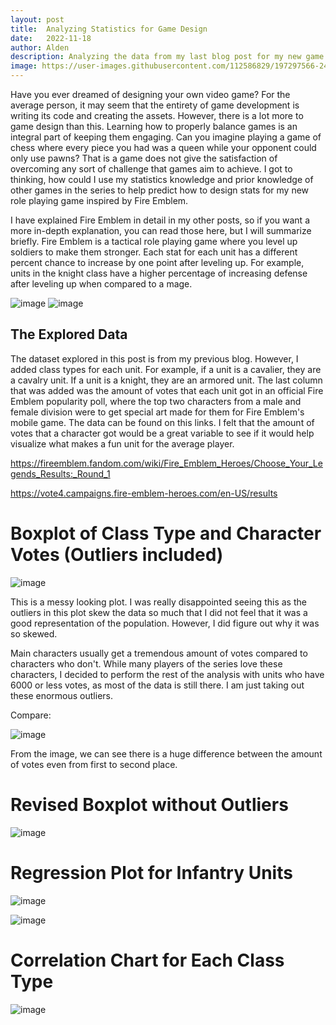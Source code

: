 ```yaml
---
layout: post
title:  Analyzing Statistics for Game Design
date:   2022-11-18
author: Alden
description: Analyzing the data from my last blog post for my new game project
image: https://user-images.githubusercontent.com/112586829/197297566-24c3e4f4-a966-43b8-8207-bd3b93b6736a.png
---
```


Have you ever dreamed of designing your own video game?  For the average person, it may seem that the entirety of game development is writing its code and creating the assets.
However, there is a lot more to game design than this.  Learning how to properly balance games is an integral part of keeping them engaging.  Can you imagine playing a 
game of chess where every piece you had was a queen while your opponent could only use pawns?  That is a game does not give the satisfaction of overcoming any sort
of challenge that games aim to achieve.  I got to thinking, how could I use my statistics knowledge and prior knowledge of other games in the series to help predict how 
to design stats for my new role playing game inspired by Fire Emblem.  

I have explained Fire Emblem in detail in my other posts, so if you want a more in-depth explanation, you can read those here, but I will summarize briefly.  Fire Emblem 
is a tactical role playing game where you level up soldiers to make them stronger.  Each stat for each unit has a different percent chance to increase by one point after leveling up.
For example, units in the knight class have a higher percentage of increasing defense after leveling up when compared to a mage.

![image](https://user-images.githubusercontent.com/112586829/202888134-3ff2cffc-084a-4243-a999-aa8fca580c5d.png)
![image](https://user-images.githubusercontent.com/112586829/202888275-17d2dcb3-189a-4124-81cd-7170bc2317b9.png)

## The Explored Data
The dataset explored in this post is from my previous blog.  However, I added class types for each unit.  For example, if a unit is a cavalier, they are a cavalry unit.
If a unit is a knight, they are an armored unit.  The last column that was added was the amount of votes that each unit got in an official Fire Emblem popularity poll,
where the top two characters from a male and female division were to get special art made for them for Fire Emblem's mobile game.  The data can be found on this links.
I felt that the amount of votes that a character got would be a great variable to see if it would help visualize what makes a fun unit for the average player.

https://fireemblem.fandom.com/wiki/Fire_Emblem_Heroes/Choose_Your_Legends_Results:_Round_1

https://vote4.campaigns.fire-emblem-heroes.com/en-US/results

# Boxplot of Class Type and Character Votes (Outliers included)

![image](https://user-images.githubusercontent.com/112586829/202888397-780950c4-f172-4122-bd00-753f36e7a9c3.png)

This is a messy looking plot.  I was really disappointed seeing this as the outliers in this plot
skew the data so much that I did not feel that it was a good representation of the population.  However,
I did figure out why it was so skewed.

Main characters usually get a tremendous amount of votes compared to characters who don't.  While
many players of the series love these characters, I decided to perform the rest of the analysis
with units who have 6000 or less votes, as most of the data is still there.  I am just taking
out these enormous outliers.

Compare:

![image](https://user-images.githubusercontent.com/112586829/202889308-05758696-2050-430c-aee6-af6a1487e21d.png)

From the image, we can see there is a huge difference between the amount of votes even from first to second place.

# Revised Boxplot without Outliers

![image](https://user-images.githubusercontent.com/112586829/202888444-64f10987-11dd-457e-a3ee-fa0bcde8ea7c.png)

# Regression Plot for Infantry Units

![image](https://user-images.githubusercontent.com/112586829/202888910-4fad2e77-e989-4f54-8ed3-d0736321b13f.png)

![image](https://user-images.githubusercontent.com/112586829/202888451-7ff9996d-b899-43d4-acc1-4be9c40ff418.png)

# Correlation Chart for Each Class Type

![image](https://user-images.githubusercontent.com/112586829/202889405-947d8f2f-cba9-4963-a1e6-055d1116bd20.png)
